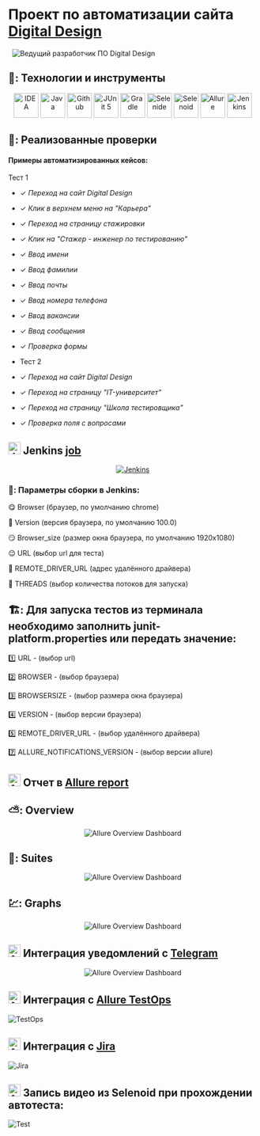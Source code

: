 # Проект по автоматизации сайта  [Digital Design](https://digdes.ru/)

&nbsp;
![Ведущий разработчик ПО Digital Design](images/screens/digdes.png)
&nbsp;


## 🧰: Технологии и инструменты

<p align="center">
<a href="https://www.jetbrains.com/idea/"><img src="images/logo/Idea.svg" width="50" height="50"  alt="IDEA"/></a>
<a href="https://www.java.com/"><img src="images/logo/Java.svg" width="50" height="50"  alt="Java"/></a>
<a href="https://github.com/"><img src="images/logo/GitHub.svg" width="50" height="50"  alt="Github"/></a>
<a href="https://junit.org/junit5/"><img src="images/logo/Junit5.svg" width="50" height="50"  alt="JUnit 5"/></a>
<a href="https://gradle.org/"><img src="images/logo/Gradle.svg" width="50" height="50"  alt="Gradle"/></a>
<a href="https://selenide.org/"><img src="images/logo/Selenide.svg" width="50" height="50"  alt="Selenide"/></a>
<a href="https://aerokube.com/selenoid/"><img src="images/logo/Selenoid.svg" width="50" height="50"  alt="Selenoid"/></a>
<a href="https://github.com/allure-framework/allure2"><img src="images/logo/Allure.svg" width="50" height="50"  alt="Allure"/></a>
<a href="https://www.jenkins.io/"><img src="images/logo/Jenkins.svg" width="50" height="50"  alt="Jenkins"/></a>

</p>

## 🚀: Реализованные проверки

#### Примеры автоматизированных кейсов:

Тест 1

- ✓ _Переход на сайт Digital Design_
- ✓ _Клик в верхнем меню на "Карьера"_
- ✓ _Переход на страницу стажировки_
- ✓ _Клик на "Стажер - инженер по тестированию"_
- ✓ _Ввод имени_
- ✓ _Ввод фамилии_
- ✓ _Ввод почты_
- ✓ _Ввод номера телефона_
- ✓ _Ввод вакансии_
- ✓ _Ввод сообщения_
- ✓ _Проверка формы_




- Тест 2
- ✓ _Переход на сайт Digital Design_
- ✓ _Переход на страницу "IT-университет"_
- ✓ _Переход на страницу "Школа тестировщика"_
- ✓ _Проверка поля с вопросами_





## <img src="images/logo/Jenkins.svg" width="25" height="25"  alt="Jenkins"/></a> Jenkins <a target="_blank" href="https://jenkins.autotests.cloud/job/krysov_Digital_Design_Tests/"> job </a>
<p align="center">
<a href="https://jenkins.autotests.cloud/job/krysov_Digital_Design_Tests/"><img src="images/screens/job2.png" alt="Jenkins"/></a>
</p>


### 🧙: Параметры сборки в Jenkins:

:yum: Browser (браузер, по умолчанию chrome)

:zany_face: Version (версия браузера, по умолчанию 100.0)

:smirk: Browser_size (размер окна браузера, по умолчанию 1920x1080)

:relieved: URL (выбор url для теста)

:woozy_face: REMOTE_DRIVER_URL (адрес удалённого драйвера)

:cowboy_hat_face: THREADS (выбор количества потоков для запуска)

## 🏗️: Для запуска тестов из терминала необходимо заполнить junit-platform.properties или передать значение:

:one: URL - (выбор url)

:two: BROWSER - (выбор браузера)

:three: BROWSERSIZE - (выбор размера окна браузера)

:four: VERSION - (выбор версии браузера)

:five: REMOTE_DRIVER_URL - (выбор удалённого драйвера)

:seven: ALLURE_NOTIFICATIONS_VERSION - (выбор версии allure)

## <img src="images/logo/Allure.svg" width="25" height="25"  alt="Allure"/></a> Отчет в <a target="_blank" href="https://jenkins.autotests.cloud/job/krysov_Digital_Design_Tests/2/allure/">Allure report</a>

## ⛅: Overview
<p align="center">
<img title="Allure Overview Dashboard" src="images/screens/overview1.png">
</p>

## 🧪: Suites
<p align="center">
<img title="Allure Overview Dashboard" src="images/screens/Suites1.png">
</p>

## 💹: Graphs
<p align="center">
<img title="Allure Overview Dashboard" src="images/screens/graphs1.png">
</p>

## <img src="images/logo/Telegram.svg" width="25" height="25"  alt="Allure"/></a> Интеграция уведомлений с <a target="_blank" href="https://t.me/autotestsKrysov/43">Telegram</a>

<p align="center">
<img title="Allure Overview Dashboard" src="images/screens/tel1.png" >
</p>

## <img src="images/logo/Allure_TO.svg" width="25" height="25"  alt="Allure"/></a> Интеграция с <a target="_blank" href="https://allure.autotests.cloud/project/2041/test-cases?treeId=0">Allure TestOps</a>
<img title="TestOps" src="images/screens/to1.png" >


## <img src="images/logo/Jira.svg" width="25" height="25"  alt="Allure"/></a> Интеграция с <a target="_blank" href="https://jira.autotests.cloud/browse/HOMEWORK-601">Jira</a>
<img title="Jira" src="images/screens/jira1.png" >






## <img src="images/logo/Selenoid.svg" width="25" height="25" alt="Allure"/></a> Запись видео из Selenoid при прохождении автотеста:
![Test](images/gif/video1.gif)